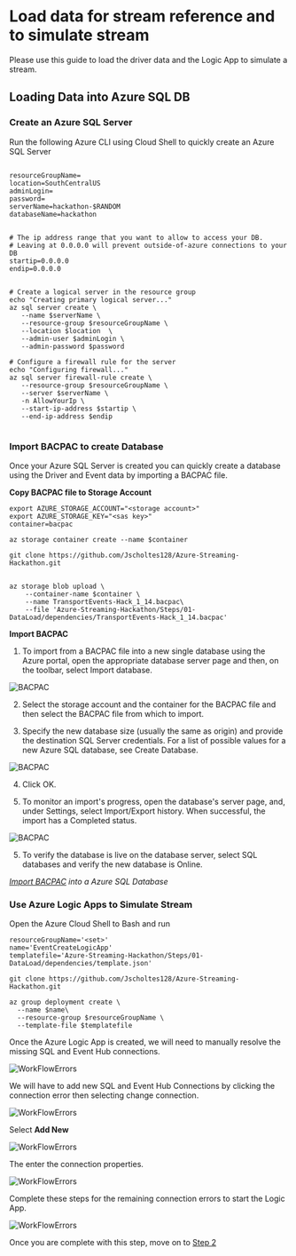 # Load data for stream reference and to simulate stream

Please use this guide to load the driver data and the Logic App to simulate a stream.


## Loading Data into Azure SQL DB

### Create an Azure SQL Server

Run the following Azure CLI using Cloud Shell to quickly create an Azure SQL Server

```

resourceGroupName=
location=SouthCentralUS
adminLogin=
password=
serverName=hackathon-$RANDOM
databaseName=hackathon


# The ip address range that you want to allow to access your DB. 
# Leaving at 0.0.0.0 will prevent outside-of-azure connections to your DB
startip=0.0.0.0
endip=0.0.0.0


# Create a logical server in the resource group
echo "Creating primary logical server..."
az sql server create \
   --name $serverName \
   --resource-group $resourceGroupName \
   --location $location  \
   --admin-user $adminLogin \
   --admin-password $password

# Configure a firewall rule for the server
echo "Configuring firewall..."
az sql server firewall-rule create \
   --resource-group $resourceGroupName \
   --server $serverName \
   -n AllowYourIp \
   --start-ip-address $startip \
   --end-ip-address $endip


```

### Import BACPAC to create Database

Once your Azure SQL Server is created you can quickly create a database using the Driver and Event data by importing a BACPAC file.

__Copy BACPAC file to Storage Account__

```
export AZURE_STORAGE_ACCOUNT="<storage account>"
export AZURE_STORAGE_KEY="<sas key>"
container=bacpac

az storage container create --name $container

git clone https://github.com/Jscholtes128/Azure-Streaming-Hackathon.git


az storage blob upload \
    --container-name $container \
    --name TransportEvents-Hack_1_14.bacpac\
    --file 'Azure-Streaming-Hackathon/Steps/01-DataLoad/dependencies/TransportEvents-Hack_1_14.bacpac'
```

__Import BACPAC__

1. To import from a BACPAC file into a new single database using the Azure portal, open the appropriate database server page and then, on the toolbar, select Import database.

![BACPAC](../../images/bacpac1.png)

2. Select the storage account and the container for the BACPAC file and then select the BACPAC file from which to import.

3. Specify the new database size (usually the same as origin) and provide the destination SQL Server credentials. For a list of possible values for a new Azure SQL database, see Create Database.

![BACPAC](../../images/bacpac3.png)

4. Click OK.

5. To monitor an import's progress, open the database's server page, and, under Settings, select Import/Export history. When successful, the import has a Completed status.

![BACPAC](../../images/bacpac5.png)

5. To verify the database is live on the database server, select SQL databases and verify the new database is Online.

_[Import BACPAC](https://docs.microsoft.com/en-us/azure/sql-database/sql-database-import?tabs=azure-powershell) into a Azure SQL Database_


### Use Azure Logic Apps to Simulate Stream

Open the Azure Cloud Shell to Bash and run

```
resourceGroupName='<set>'
name='EventCreateLogicApp'
templatefile='Azure-Streaming-Hackathon/Steps/01-DataLoad/dependencies/template.json'

git clone https://github.com/Jscholtes128/Azure-Streaming-Hackathon.git

az group deployment create \
  --name $name\
  --resource-group $resourceGroupName \
  --template-file $templatefile 
```

Once the Azure Logic App is created, we will need to manually resolve the missing SQL and Event Hub connections.

![WorkFlowErrors](../../images/logic_app_error.PNG)

We will have to add new SQL and Event Hub Connections by clicking the connection error then selecting change connection.

![WorkFlowErrors](../../images/logic_app_sql_connection.PNG)

Select __Add New__

![WorkFlowErrors](../../images/logic_app_add_connection.PNG)

The enter the connection properties.

![WorkFlowErrors](../../images/logic_app_add_sql_connection.PNG)

Complete these steps for the remaining connection errors to start the Logic App.

![WorkFlowErrors](../../images/logic_app_message_load.PNG)

Once you are complete with this step, move on to [Step 2](../02-StreamHot/)